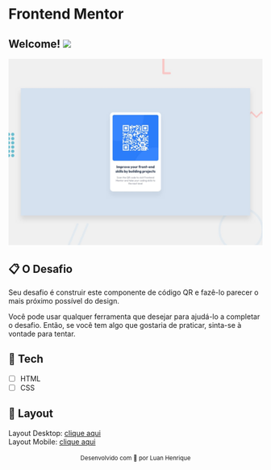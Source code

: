 # Frontend Mentor 

## Welcome! <img src="https://raw.githubusercontent.com/kaueMarques/kaueMarques/master/hi.gif" width="30px">

<img src="./design/desktop-preview.jpg" alt="desktop preview">

## 📋 O Desafio

Seu desafio é construir este componente de código QR e fazê-lo parecer o mais próximo possível do design.

Você pode usar qualquer ferramenta que desejar para ajudá-lo a completar o desafio. Então, se você tem algo que gostaria de praticar, sinta-se à vontade para tentar.

## 🧪 Tech

- [ ] HTML
- [ ] CSS

## 🎨 Layout

Layout Desktop: [clique aqui](./design/desktop-preview.jpg)
<br>
Layout Mobile: [clique aqui](./design/mobile-design.jpg)

<div align="center">
  <small>Desenvolvido com 💜 por Luan Henrique</small>
</div>
